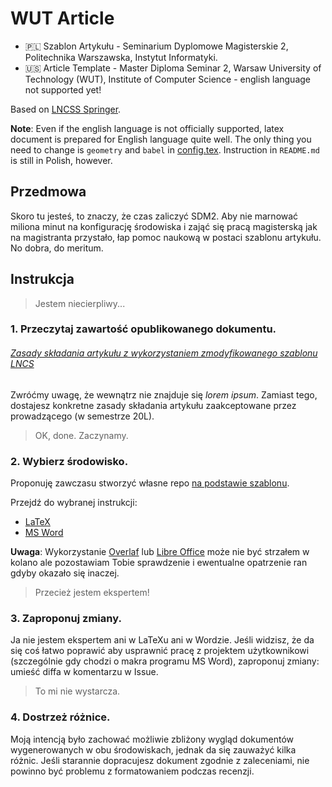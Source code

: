 # WUT Article

- 🇵🇱 Szablon Artykułu - Seminarium Dyplomowe Magisterskie 2, Politechnika Warszawska, Instytut Informatyki.
- 🇺🇸 Article Template - Master Diploma Seminar 2, Warsaw University of Technology (WUT), Institute of Computer Science - english language not supported yet!

Based on [LNCSS Springer][lncss-springer].

**Note**: Even if the english language is not officially supported, latex document is prepared for English language quite well. The only thing you need to change is `geometry` and `babel` in [config.tex](latex/config.tex). Instruction in `README.md` is still in Polish, however.

## Przedmowa

Skoro tu jesteś, to znaczy, że czas zaliczyć SDM2. Aby nie marnować miliona minut na konfigurację środowiska i zająć się pracą magisterską jak na magistranta przystało, łap pomoc naukową w postaci szablonu artykułu. No dobra, do meritum.

## Instrukcja

> Jestem niecierpliwy...

### 1. Przeczytaj zawartość opublikowanego dokumentu.

###### [Zasady składania artykułu z wykorzystaniem zmodyfikowanego szablonu LNCS][link-download-latex]

Zwróćmy uwagę, że wewnątrz nie znajduje się *lorem ipsum*. Zamiast tego, dostajesz konkretne zasady składania artykułu zaakceptowane przez prowadzącego (w semestrze 20L).

> OK, done. Zaczynamy.

### 2. Wybierz środowisko.

Proponuję zawczasu stworzyć własne repo [na podstawie szablonu][repo-template].

Przejdź do wybranej instrukcji:

- [LaTeX](latex)
- [MS Word](word)

**Uwaga**: Wykorzystanie [Overlaf][overlaf] lub [Libre Office][libre-office] może nie być strzałem w kolano ale pozostawiam Tobie sprawdzenie i ewentualne opatrzenie ran gdyby okazało się inaczej.

> Przecież jestem ekspertem!

### 3. Zaproponuj zmiany.

Ja nie jestem ekspertem ani w LaTeXu ani w Wordzie. Jeśli widzisz, że da się coś łatwo poprawić aby usprawnić pracę z projektem użytkownikowi (szczególnie gdy chodzi o makra programu MS Word), zaproponuj zmiany: umieść diffa w komentarzu w Issue.

> To mi nie wystarcza.

### 4. Dostrzeż różnice.

Moją intencją było zachować możliwie zbliżony wygląd dokumentów wygenerowanych w obu środowiskach, jednak da się zauważyć kilka różnic. Jeśli starannie dopracujesz dokument zgodnie z zaleceniami, nie powinno być problemu z formatowaniem podczas recenzji.

[libre-office]: https://pl.libreoffice.org
[link-download-latex]: https://github.com/marcullo/WUT-Article/releases/latest/download/Anonim_artykul_latex.pdf
[lncss-springer]: http://www.springer.com/gp/computer-science/lncs/conference-proceedings-guidelines
[overlaf]: https://www.overleaf.com
[releases]: https://github.com/marcullo/WUT-Article/releases
[repo-template]: https://help.github.com/en/github/creating-cloning-and-archiving-repositories/creating-a-repository-from-a-template

